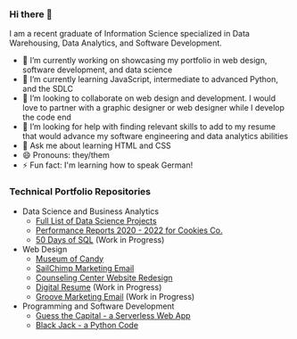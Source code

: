 ### Hi there 👋

I am a recent graduate of Information Science specialized in Data Warehousing, Data Analytics, and Software Development.

- 🔭 I’m currently working on showcasing my portfolio in web design, software development, and data science
- 🌱 I’m currently learning JavaScript, intermediate to advanced Python, and the SDLC
- 👯 I’m looking to collaborate on web design and development. I would love to partner with a graphic designer or web designer while I develop the code end
- 🤔 I’m looking for help with finding relevant skills to add to my resume that would advance my software engineering and data analytics abilities
- 💬 Ask me about learning HTML and CSS
- 😄 Pronouns: they/them
- ⚡ Fun fact: I'm learning how to speak German!
<!--- 📫 How to reach me: ...-->

### Technical Portfolio Repositories
- Data Science and Business Analytics
  - [Full List of Data Science Projects](https://github.com/mannythecreator/Data-Science-Portfolio)
  - [Performance Reports 2020 - 2022 for Cookies Co.](https://github.com/mannythecreator/cookie-co)
  - [50 Days of SQL](https://github.com/mannythecreator/50-Days-of-SQL) (Work in Progress)
- Web Design
  - [Museum of Candy](https://github.com/mannythecreator/museum-of-candy)
  - [SailChimp Marketing Email](https://github.com/mannythecreator/SailChimp-HTML-email)
  - [Counseling Center Website Redesign](https://github.com/mannythecreator/UNT-DSA-CTS-Redesign)
  - [Digital Resume](https://main.d2e4grmhdtlauz.amplifyapp.com/#!) (Work in Progress)
  - [Groove Marketing Email](https://github.com/mannythecreator/Groove-email-template/tree/main) (Work in Progress)
- Programming and Software Development
  - [Guess the Capital - a Serverless Web App](https://github.com/mannythecreator/guess-the-capital/tree/main)
  - [Black Jack - a Python Code](https://github.com/mannythecreator/blackjack)
